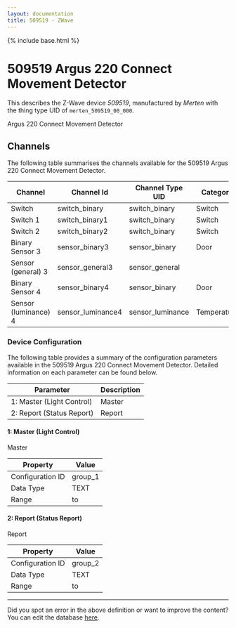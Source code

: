 ```yaml
---
layout: documentation
title: 509519 - ZWave
---
```


{% include base.html %}

# 509519 Argus 220 Connect Movement Detector

This describes the Z-Wave device *509519*, manufactured by *Merten* with the thing type UID of ```merten_509519_00_000```. 

Argus 220 Connect Movement Detector


## Channels
The following table summarises the channels available for the 509519 Argus 220 Connect Movement Detector.

| Channel | Channel Id | Channel Type UID | Category | Item Type |
|---------|------------|------------------|----------|-----------|
| Switch | switch_binary | switch_binary | Switch | Switch |
| Switch 1 | switch_binary1 | switch_binary | Switch | Switch |
| Switch 2 | switch_binary2 | switch_binary | Switch | Switch |
| Binary Sensor 3 | sensor_binary3 | sensor_binary | Door | Switch |
| Sensor (general) 3 | sensor_general3 | sensor_general |  | Number |
| Binary Sensor 4 | sensor_binary4 | sensor_binary | Door | Switch |
| Sensor (luminance) 4 | sensor_luminance4 | sensor_luminance | Temperature | Number |


### Device Configuration
The following table provides a summary of the configuration parameters available in the 509519 Argus 220 Connect Movement Detector.
Detailed information on each parameter can be found below.

| Parameter   | Description |
|-------------|-------------|
| 1: Master (Light Control) | Master |
| 2: Report (Status Report) | Report |


#### 1: Master (Light Control)

Master


| Property         | Value    |
|------------------|----------|
| Configuration ID | group_1 |
| Data Type        | TEXT |
| Range |  to  |


#### 2: Report (Status Report)

Report


| Property         | Value    |
|------------------|----------|
| Configuration ID | group_2 |
| Data Type        | TEXT |
| Range |  to  |


---

Did you spot an error in the above definition or want to improve the content?
You can edit the database [here](http://www.cd-jackson.com/index.php/zwave/zwave-device-database/zwave-device-list/devicesummary/537).
